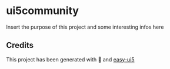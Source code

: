 # ui5community

Insert the purpose of this project and some interesting infos here

## Credits

This project has been generated with 💙 and [easy-ui5](https://github.com/SAP)
